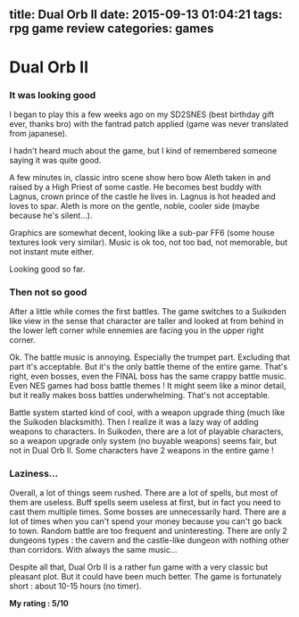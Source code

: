 title: Dual Orb II
date: 2015-09-13 01:04:21
tags: rpg game review
categories: games
---

# Dual Orb II


### It was looking good

I began to play this a few weeks ago on my SD2SNES (best birthday gift ever, thanks bro) with the fantrad patch applied (game was never translated from japanese).

I hadn't heard much about the game, but I kind of remembered someone saying it was quite good.

A few minutes in, classic intro scene show hero bow Aleth taken in and raised by a High Priest of some castle. He becomes best buddy with Lagnus, crown prince of the castle he lives in.
Lagnus is hot headed and loves to spar. Aleth is more on the gentle, noble, cooler side (maybe because he's silent...).

Graphics are somewhat decent, looking like a sub-par FF6 (some house textures look very similar).
Music is ok too, not too bad, not memorable, but not instant mute either.

Looking good so far.

### Then not so good

After a little while comes the first battles. The game switches to a Suikoden like view in the sense that character are taller and looked at from behind in the lower left corner while ennemies are facing you in the upper right corner.

Ok. The battle music is annoying. Especially the trumpet part. Excluding that part it's acceptable.
But it's the only battle theme of the entire game. That's right, even bosses, even the FINAL boss has the same crappy battle music. Even NES games had boss battle themes ! It might seem like a minor detail, but it really makes boss battles underwhelming. That's not acceptable.

Battle system started kind of cool, with a weapon upgrade thing (much like the Suikoden blacksmith). Then I realize it was a lazy way of adding weapons to characters. In Suikoden, there are a lot of playable characters, so a weapon upgrade only system (no buyable weapons) seems fair, but not in Dual Orb II. Some characters have 2 weapons in the entire game !

### Laziness...

Overall, a lot of things seem rushed. There are a lot of spells, but most of them are useless. Buff spells seem useless at first, but in fact you need to cast them multiple times. Some bosses are unnecessarily hard.
There are a lot of times when you can't spend your money because you can't go back to town.
Random battle are too frequent and uninteresting. There are only 2 dungeons types : the cavern and the castle-like dungeon with nothing other than corridors. With always the same music...

Despite all that, Dual Orb II is a rather fun game with a very classic but pleasant plot. But it could have been much better. The game is fortunately short : about 10-15 hours (no timer).

**My rating : 5/10**
